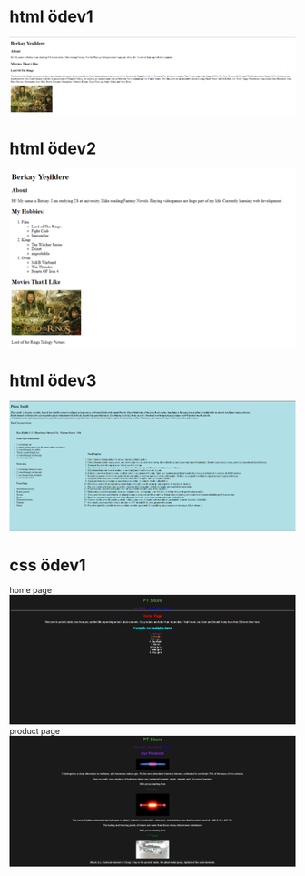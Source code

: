 # html ödev1
![html-ödev1](img/firstwebsite.png)

# html ödev2
![html-ödev1](img/Screenshot_10.png)

# html ödev3
![html-ödev1](img/Screenshot_11.png)

# css ödev1
home page
![css-ödev1](img/homepage.png)
product page
![css-ödev1](img/product.png)




